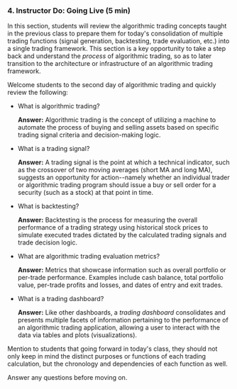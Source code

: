### 4. Instructor Do: Going Live (5 min)

In this section, students will review the algorithmic trading concepts taught in the previous class to prepare them for today's consolidation of multiple trading functions (signal generation, backtesting, trade evaluation, etc.) into a single trading framework. This section is a key opportunity to take a step back and understand the *process* of algorithmic trading, so as to later transition to the architecture or infrastructure of an algorithmic trading framework.

Welcome students to the second day of algorithmic trading and quickly review the following:

* What is algorithmic trading?

  **Answer:** Algorithmic trading is the concept of utilizing a machine to automate the process of buying and selling assets based on specific trading signal criteria and decision-making logic.

* What is a trading signal?

  **Answer:** A trading signal is the point at which a technical indicator, such as the crossover of two moving averages (short MA and long MA), suggests an opportunity for action--namely whether an individual trader or algorithmic trading program should issue a buy or sell order for a security (such as a stock) at that point in time.

* What is backtesting?

  **Answer:** Backtesting is the process for measuring the overall performance of a trading strategy using historical stock prices to simulate executed trades dictated by the calculated trading signals and trade decision logic.

* What are algorithmic trading evaluation metrics?

  **Answer:** Metrics that showcase information such as overall portfolio or per-trade performance. Examples include cash balance, total portfolio value, per-trade profits and losses, and dates of entry and exit trades.

* What is a trading dashboard?

  **Answer:** Like other dashboards, a *trading dashboard* consolidates and presents multiple facets of information pertaining to the performance of an algorithmic trading application, allowing a user to interact with the data via tables and plots (visualizations).

Mention to students that going forward in today's class, they should not only keep in mind the distinct purposes or functions of each trading calculation, but the chronology and dependencies of each function as well.

Answer any questions before moving on.
